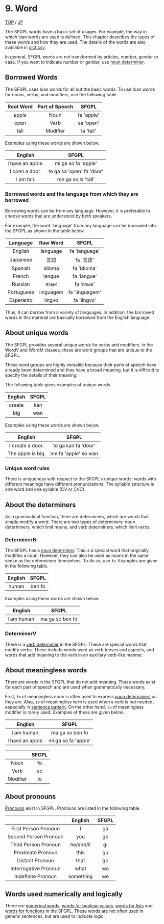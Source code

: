 # 9. Word

[TOP](../../readme.md)
/
[JP](../jp/Word.md)

The SFGPL words have a basic set of usages.
For example, the way in which loan words are used is defined.
This chapter describes the types of these words and how they are used.
The details of the words are also available in [dict.csv](../../dict.csv).

In general, SFGPL words are not transformed by articles, number, gender or case.
If you want to indicate number or gender, use [noun determiner](DeterminerN.md).

## Borrowed Words

The SFGPL uses loan words for all but the basic words.
To use loan words for nouns, verbs, and modifiers, use the following table.

|Root Word|Part of Speech|SFGPL|
|:-:|:-:|:-:|
|apple|Noun|fa 'apple'|
|open|Verb|sa 'open'|
|tall|Modifier|la 'tall'|

Examples using these words are shown below.

|English|SFGPL|
|:-:|:-:|
|I have an apple.|mi ga so fa 'apple'|
|I open a door.|te ga sa 'open' fa 'door'|
|I am tall.|me ga so la 'tall'|

### Borrowed words and the language from which they are borrowed

Borrowing words can be from any language.
However, it is preferable to choose words that are understood by both speakers.

For example, the word 'language' from any language can be borrowed into the SFGPL as shown in the table below.

|Language|Raw Word|SFGPL|
|:-:|:-:|:-:|
|English|language|fa 'language'|
|Japanese|言語|fa '言語'|
|Spanish|idioma|fa 'idioma'|
|French|langue|fa 'langue'|
|Russian|язык|fa 'язык'|
|Portuguese|linguagem|fa 'linguagem'|
|Esperanto|lingvo|fa 'lingvo'|

Thus, it can borrow from a variety of languages.
In addition, the borrowed words in this material are basically borrowed from the English language.

## About unique words

The SFGPL provides several unique words for verbs and modifiers.
In the WordV and WordM classes, these are word groups that are unique to the SFGPL.

These word groups are highly versatile because their parts of speech have already been determined and they have a broad meaning, but it is difficult to specify the details of their meaning.

The following table gives examples of unique words.

|English|SFGPL|
|:-:|:-:|
|create|kan|
|big|wan|

Examples using these words are shown below.

|English|SFGPL|
|:-:|:-:|
|I create a door.|te ga kan fa 'door'|
|The apple is big.|me fa 'apple' so wan|

### Unique word rules

There is uniqueness with respect to the SFGPL's unique words: words with different meanings have different pronunciations.
The syllable structure is one word and one syllable (CV or CVC).

## About the determiners

As a grammatical function, there are determiners, which are words that simply modify a word.
There are two types of determiners: noun determiners, which limit nouns, and verb determiners, which limit verbs.

### DeterminerN

The SFGPL has a [noun determiner](DeterminerN.md).
This is a special word that originally modifies a noun.
However, they can also be used as nouns in the same sense as the determiners themselves.
To do so, use ```fo```.
Examples are given in the following table.

|English|SFGPL|
|:-:|:-:|
|human|ben fo|

Examples using these words are shown below.

|English|SFGPL|
|:-:|:-:|
|I am human.|ma ga so ben fo|

### DeterminerV

There is a [verb determiner](DeterminerV.md) in the SFGPL.
These are special words that modify verbs.
These include words used as verb tenses and aspects, and words that add meaning to the verb in an auxiliary verb-like manner.

## About meaningless words

There are words in the SFGPL that do not add meaning.
These words exist for each part of speech and are used when grammatically necessary.

First, ```fo``` of meaningless noun is often used to express [noun determiners](DeterminerN.md) as they are.
Also, ```so``` of meaningless verb is used when a verb is not needed, especially in [sentence pattern](sentence_pattern.md).
On the other hand, ```lo``` of meaningless modifier is rarely used.
Examples of these are given below.

|English|SFGPL|
|:-:|:-:|
|I am human.|ma ga so ben fo|
|I have an apple.|mi ga so fa 'apple'|

||SFGPL|
|:-:|:-:|
|Noun|fo|
|Verb|so|
|Modifier|lo|

## About pronouns

[Pronouns](pronoun.md) exist in SFGPL.
Pronouns are listed in the following table.

||English|SFGPL|
|:-:|:-:|:-:|
|First Person Pronoun|I|ga|
|Second Person Pronoun|you|ge|
|Third Person Pronoun|he/she/it|gi|
|Proximate Pronoun|this|gu|
|Distant Pronoun|that|go|
|Interrogative Pronoun|what|wa|
|Indefinite Pronoun|something|we|

## Words used numerically and logically

There are [numerical words](Number.md), [words for boolean values](Bool.md), [words for lists](LangList.md) and [words for functions](LangFunc.md) in the SFGPL.
These words are not often used in general sentences, but are used to indicate logic.
